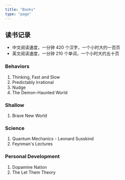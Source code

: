 ```yaml
---
title: "Books"
type: "page"
---
```


## 读书记录

- 中文阅读速度，一分钟 420 个汉字，一个小时大约一百页
- 英文阅读速度，一分钟 210 个单词，一个小时大约五十页

### Behaviors

1. Thinking, Fast and Slow
1. Predictably Irrational
1. Nudge
1. The Demon-Haunted World

### Shallow

1. Brave New World

### Science

1. Quantum Mechanics - Leonard Susskind
1. Feynman's Lectures

### Personal Development

1. Dopamine Nation
1. The Let Them Theory